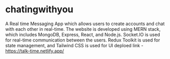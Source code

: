 # chatingwithyou
A Real time Messaging App which allows users to create accounts and chat with each other in real-time. The website is developed using MERN stack, which includes MongoDB, Express, React, and Node.js. Socket.IO is used for real-time communication between the users. Redux Toolkit is used for state management, and Tailwind CSS is used for UI
deploed link  - https://talk-time.netlify.app/
